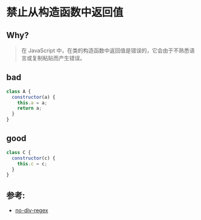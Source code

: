 # 禁止从构造函数中返回值

## Why?

> 在 JavaScript 中，在类的构造函数中返回值是错误的，它会由于不熟悉语言或复制粘贴而产生错误。

## bad

```js
class A {
  constructor(a) {
    this.a = a;
    return a;
  }
}
```

## good

```js
class C {
  constructor(c) {
    this.c = c;
  }
}
```

## 参考:

- [no-div-regex](https://eslint.org/docs/rules/no-div-regex)
